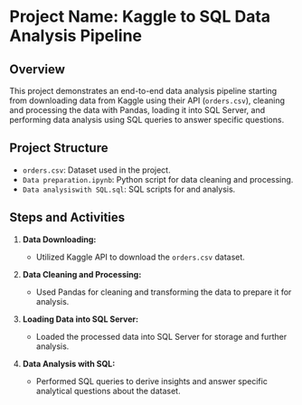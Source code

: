 # Project Name: Kaggle to SQL Data Analysis Pipeline

## Overview
This project demonstrates an end-to-end data analysis pipeline starting from downloading data from Kaggle using their API (`orders.csv`), cleaning and processing the data with Pandas, loading it into SQL Server, and performing data analysis using SQL queries to answer specific questions.

## Project Structure
- `orders.csv`: Dataset used in the project.
- `Data preparation.ipynb`: Python script for data cleaning and processing.
- `Data analysiswith SQL.sql`: SQL scripts for and analysis.

## Steps and Activities
1. **Data Downloading:**
   - Utilized Kaggle API to download the `orders.csv` dataset.

2. **Data Cleaning and Processing:**
   - Used Pandas for cleaning and transforming the data to prepare it for analysis.

3. **Loading Data into SQL Server:**
   - Loaded the processed data into SQL Server for storage and further analysis.

4. **Data Analysis with SQL:**
   - Performed SQL queries to derive insights and answer specific analytical questions about the dataset.
